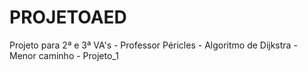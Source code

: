 # PROJETOAED
Projeto para 2ª e 3ª VA's - Professor Péricles - Algoritmo de Dijkstra - Menor caminho - Projeto_1
